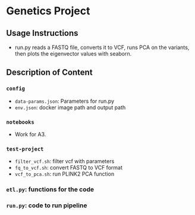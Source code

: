 
# Genetics Project

## Usage Instructions

* run.py reads a FASTQ file, converts it to VCF, runs PCA on the variants, then plots the eigenvector values with seaborn.

## Description of Content

### `config`

* `data-params.json`: Parameters for run.py
* `env.json`: docker image path and output path

### `notebooks`

* Work for A3.

### `test-project`

* `filter_vcf.sh`: filter vcf with parameters
* `fq_to_vcf.sh`: convert FASTQ to VCF format
* `vcf_to_pca.sh`: run PLINK2 PCA function

### `etl.py`: functions for the code

### `run.py`: code to run pipeline
